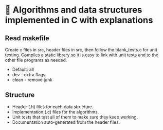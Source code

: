 # 📝 Algorithms and data structures implemented in C with explanations

## Read makefile

Create c files in src, header files in src, then follow the blank_tests.c for unit testing. Compiles a static library so it is easy to link with unit tests and to the other file programs as needed.

- Default: all
- dev - extra flags
- clean - remove junk

## Structure 

-  Header (.h) files for each data structure.
- Implementation (.c) files for the algorithms.
- Unit tests that test all of them to make sure they keep working.
- Documentation  auto-generated from the header files.

